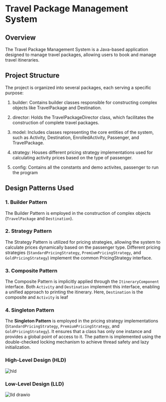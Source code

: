 # Travel Package Management System

## Overview

The Travel Package Management System is a Java-based application designed to manage travel packages, allowing users to book and manage travel itineraries.
## Project Structure

The project is organized into several packages, each serving a specific purpose:

1. builder: Contains builder classes responsible for constructing complex objects like TravelPackage and Destination.

2. director: Holds the TravelPackageDirector class, which facilitates the construction of complete travel packages.

3. model: Includes classes representing the core entities of the system, such as Activity, Destination, EnrolledActivity, Passenger, and TravelPackage.

4. strategy: Houses different pricing strategy implementations used for calculating activity prices based on the type of passenger.

5. config: Contains all the constants and demo activites, passenger to run the program

## Design Patterns Used

### 1. Builder Pattern

The Builder Pattern is employed in the construction of complex objects (`TravelPackage` and `Destination`). 

### 2. Strategy Pattern

The Strategy Pattern is utilized for pricing strategies, allowing the system to calculate prices dynamically based on the passenger type. Different pricing strategies (`StandardPricingStrategy`, `PremiumPricingStrategy`, and `GoldPricingStrategy`) implement the common PricingStrategy interface.

### 3. Composite Pattern

The Composite Pattern is implicitly applied through the `ItineraryComponent` interface. Both `Activity` and `Destination` implement this interface, enabling a unified approach to printing the itinerary. 
Here, `Destination` is the composite and `Activity` is leaf

### 4. Singleton Pattern

The **Singleton Pattern** is employed in the pricing strategy implementations (`StandardPricingStrategy`, `PremiumPricingStrategy`, and `GoldPricingStrategy`). It ensures that a class has only one instance and provides a global point of access to it. The pattern is implemented using the double-checked locking mechanism to achieve thread safety and lazy initialization.

### High-Level Design (HLD)

![hld](https://github.com/shubhamji88/clean-travel/assets/56815364/071dec9c-53e1-4a0d-80e2-391bc6467edc)


### Low-Level Design (LLD)

![lld drawio](https://github.com/shubhamji88/clean-travel/assets/56815364/105f4b43-274d-4968-92d7-c2d282dc6f28)

